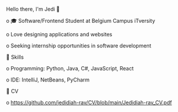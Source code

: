 Hello there, I'm Jedi 👋

o 🎓 Software/Frontend Student at Belgium Campus iTversity 

o Love designing applications and websites 

o Seeking internship opportunities in software development 

🚀 Skills

o Programming: Python, Java, C#, JavaScript, React

o IDE: IntelliJ, NetBeans, PyCharm

📄 CV

o https://github.com/jedidiah-rav/CV/blob/main/Jedidiah-rav_CV.pdf


